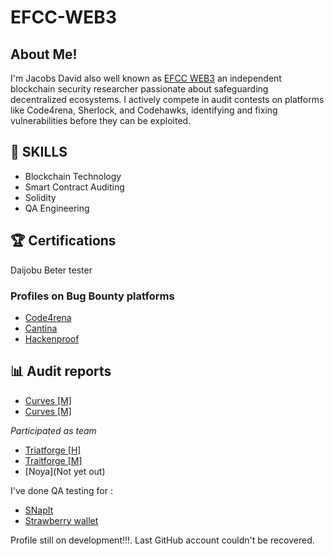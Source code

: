 # EFCC-WEB3

## About Me! 
I'm Jacobs David also well known as [EFCC WEB3](https://x.com/mylifechangefa1?t=pPWML2AeQtKBdpRqKD2oUw&s=09) an independent blockchain security researcher passionate about safeguarding decentralized ecosystems. I actively compete in audit contests on platforms like Code4rena, Sherlock, and Codehawks, identifying and fixing vulnerabilities before they can be exploited.


## 💼 SKILLS
- Blockchain Technology
- Smart Contract Auditing
- Solidity
- QA Engineering

## 🏆 Certifications
Daijobu Beter tester

### Profiles on Bug Bounty platforms
- [Code4rena](https://code4rena.com/@Mylifechangefast_eth) 
- [Cantina](https://cantina.xyz/u/0xJacobs/edit) 
- [Hackenproof](https://dashboard.hackenproof.com/user) 

## 📊 Audit reports
- [Curves [M]](https://github.com/code-423n4/2024-01-curves-findings/issues/48) 
- [Curves [M]](https://github.com/code-423n4/2024-01-curves-findings/issues/647) 

*Participated as team*
- [Triatforge [H]](https://github.com/code-423n4/2024-07-traitforge-findings/issues/213) 
- [Traitforge [M]](https://github.com/code-423n4/2024-07-traitforge-findings/issues/212) 
- [Noya](Not yet out) 

I've done QA testing for :
- [SNapIt](https://lp.snpit.xyz/) 
- [Strawberry wallet](https://scramberry.io/wallet/)


Profile still on development!!!. Last GitHub account couldn't be recovered. 
